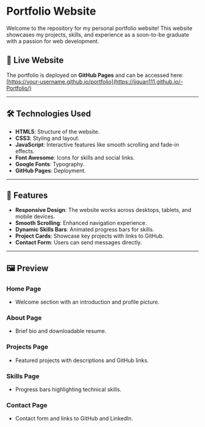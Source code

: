 # Portfolio Website

Welcome to the repository for my personal portfolio website! This website showcases my projects, skills, and experience as a soon-to-be graduate with a passion for web development.

## 🚀 Live Website
The portfolio is deployed on **GitHub Pages** and can be accessed here:
[https://your-username.github.io/portfolio](https://jjquan111.github.io/-Portfolio/)

---

## 🛠️ Technologies Used
- **HTML5**: Structure of the website.
- **CSS3**: Styling and layout.
- **JavaScript**: Interactive features like smooth scrolling and fade-in effects.
- **Font Awesome**: Icons for skills and social links.
- **Google Fonts**: Typography.
- **GitHub Pages**: Deployment.

---

## 📄 Features
- **Responsive Design**: The website works across desktops, tablets, and mobile devices.
- **Smooth Scrolling**: Enhanced navigation experience.
- **Dynamic Skills Bars**: Animated progress bars for skills.
- **Project Cards**: Showcase key projects with links to GitHub.
- **Contact Form**: Users can send messages directly.

---

## 🖼️ Preview
### Home Page
- Welcome section with an introduction and profile picture.

### About Page
- Brief bio and downloadable resume.

### Projects Page
- Featured projects with descriptions and GitHub links.

### Skills Page
- Progress bars highlighting technical skills.

### Contact Page
- Contact form and links to GitHub and LinkedIn.
